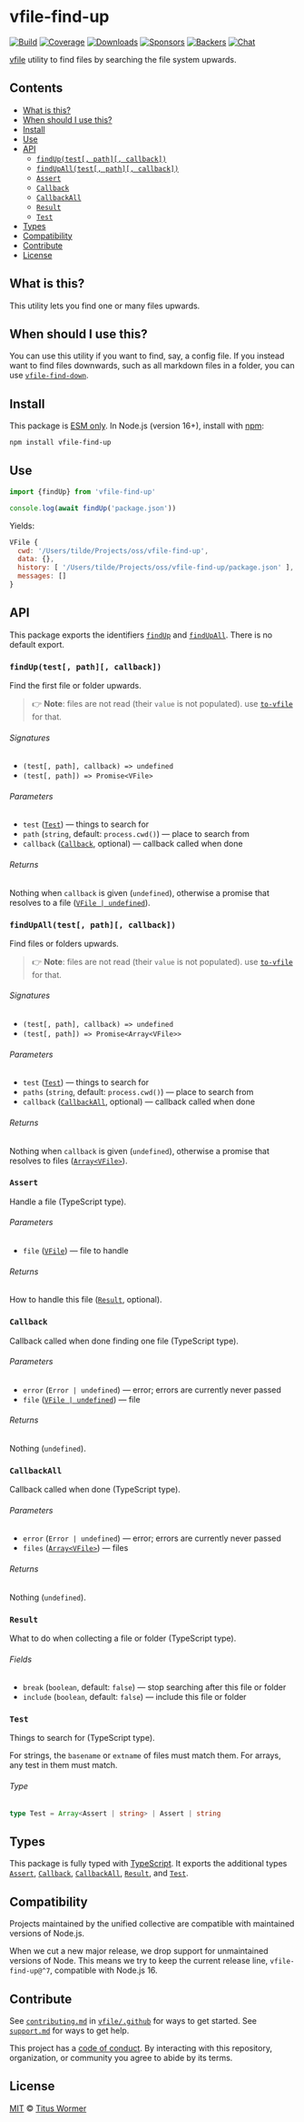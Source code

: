 # vfile-find-up

[![Build][build-badge]][build]
[![Coverage][coverage-badge]][coverage]
[![Downloads][downloads-badge]][downloads]
[![Sponsors][sponsors-badge]][collective]
[![Backers][backers-badge]][collective]
[![Chat][chat-badge]][chat]

[vfile][] utility to find files by searching the file system upwards.

## Contents

*   [What is this?](#what-is-this)
*   [When should I use this?](#when-should-i-use-this)
*   [Install](#install)
*   [Use](#use)
*   [API](#api)
    *   [`findUp(test[, path][, callback])`](#finduptest-path-callback)
    *   [`findUpAll(test[, path][, callback])`](#findupalltest-path-callback)
    *   [`Assert`](#assert)
    *   [`Callback`](#callback)
    *   [`CallbackAll`](#callbackall)
    *   [`Result`](#result)
    *   [`Test`](#test)
*   [Types](#types)
*   [Compatibility](#compatibility)
*   [Contribute](#contribute)
*   [License](#license)

## What is this?

This utility lets you find one or many files upwards.

## When should I use this?

You can use this utility if you want to find, say, a config file.
If you instead want to find files downwards, such as all markdown files in a
folder, you can use [`vfile-find-down`][vfile-find-down].

## Install

This package is [ESM only][esm].
In Node.js (version 16+), install with [npm][]:

```sh
npm install vfile-find-up
```

## Use

```js
import {findUp} from 'vfile-find-up'

console.log(await findUp('package.json'))
```

Yields:

```js
VFile {
  cwd: '/Users/tilde/Projects/oss/vfile-find-up',
  data: {},
  history: [ '/Users/tilde/Projects/oss/vfile-find-up/package.json' ],
  messages: []
}
```

## API

This package exports the identifiers [`findUp`][api-find-up] and
[`findUpAll`][api-find-up-all].
There is no default export.

### `findUp(test[, path][, callback])`

Find the first file or folder upwards.

> 👉 **Note**: files are not read (their `value` is not populated).
> use [`to-vfile`][to-vfile] for that.

###### Signatures

*   `(test[, path], callback) => undefined`
*   `(test[, path]) => Promise<VFile>`

###### Parameters

*   `test` ([`Test`][api-test])
    — things to search for
*   `path` (`string`, default: `process.cwd()`)
    — place to search from
*   `callback` ([`Callback`][api-callback], optional)
    — callback called when done

###### Returns

Nothing when `callback` is given (`undefined`), otherwise a promise that
resolves to a file ([`VFile | undefined`][vfile]).

### `findUpAll(test[, path][, callback])`

Find files or folders upwards.

> 👉 **Note**: files are not read (their `value` is not populated).
> use [`to-vfile`][to-vfile] for that.

###### Signatures

*   `(test[, path], callback) => undefined`
*   `(test[, path]) => Promise<Array<VFile>>`

###### Parameters

*   `test` ([`Test`][api-test])
    — things to search for
*   `paths` (`string`, default: `process.cwd()`)
    — place to search from
*   `callback` ([`CallbackAll`][api-callback-all], optional)
    — callback called when done

###### Returns

Nothing when `callback` is given (`undefined`), otherwise a promise that
resolves to files ([`Array<VFile>`][vfile]).

### `Assert`

Handle a file (TypeScript type).

###### Parameters

*   `file` ([`VFile`][vfile])
    — file to handle

###### Returns

How to handle this file ([`Result`][api-result], optional).

### `Callback`

Callback called when done finding one file (TypeScript type).

###### Parameters

*   `error` (`Error | undefined`)
    — error; errors are currently never passed
*   `file` ([`VFile | undefined`][vfile])
    — file

###### Returns

Nothing (`undefined`).

### `CallbackAll`

Callback called when done (TypeScript type).

###### Parameters

*   `error` (`Error | undefined`)
    — error; errors are currently never passed
*   `files` ([`Array<VFile>`][vfile])
    — files

###### Returns

Nothing (`undefined`).

### `Result`

What to do when collecting a file or folder (TypeScript type).

###### Fields

*   `break` (`boolean`, default: `false`)
    — stop searching after this file or folder
*   `include` (`boolean`, default: `false`)
    — include this file or folder

### `Test`

Things to search for (TypeScript type).

For strings, the `basename` or `extname` of files must match them.
For arrays, any test in them must match.

###### Type

```ts
type Test = Array<Assert | string> | Assert | string
```

## Types

This package is fully typed with [TypeScript][].
It exports the additional types
[`Assert`][api-assert],
[`Callback`][api-callback],
[`CallbackAll`][api-callback-all],
[`Result`][api-result], and
[`Test`][api-test].

## Compatibility

Projects maintained by the unified collective are compatible with maintained
versions of Node.js.

When we cut a new major release, we drop support for unmaintained versions of
Node.
This means we try to keep the current release line, `vfile-find-up@^7`,
compatible with Node.js 16.

## Contribute

See [`contributing.md`][contributing] in [`vfile/.github`][health] for ways to
get started.
See [`support.md`][support] for ways to get help.

This project has a [code of conduct][coc].
By interacting with this repository, organization, or community you agree to
abide by its terms.

## License

[MIT][license] © [Titus Wormer][author]

<!-- Definitions -->

[build-badge]: https://github.com/vfile/vfile-find-up/workflows/main/badge.svg

[build]: https://github.com/vfile/vfile-find-up/actions

[coverage-badge]: https://img.shields.io/codecov/c/github/vfile/vfile-find-up.svg

[coverage]: https://codecov.io/github/vfile/vfile-find-up

[downloads-badge]: https://img.shields.io/npm/dm/vfile-find-up.svg

[downloads]: https://www.npmjs.com/package/vfile-find-up

[sponsors-badge]: https://opencollective.com/unified/sponsors/badge.svg

[backers-badge]: https://opencollective.com/unified/backers/badge.svg

[collective]: https://opencollective.com/unified

[chat-badge]: https://img.shields.io/badge/chat-discussions-success.svg

[chat]: https://github.com/vfile/vfile/discussions

[npm]: https://docs.npmjs.com/cli/install

[esm]: https://gist.github.com/sindresorhus/a39789f98801d908bbc7ff3ecc99d99c

[typescript]: https://www.typescriptlang.org

[contributing]: https://github.com/vfile/.github/blob/main/contributing.md

[support]: https://github.com/vfile/.github/blob/main/support.md

[health]: https://github.com/vfile/.github

[coc]: https://github.com/vfile/.github/blob/main/code-of-conduct.md

[license]: license

[author]: https://wooorm.com

[vfile]: https://github.com/vfile/vfile

[to-vfile]: https://github.com/vfile/to-vfile

[vfile-find-down]: https://github.com/vfile/vfile-find-down

[api-find-up]: #finduptest-path-callback

[api-find-up-all]: #findupalltest-path-callback

[api-assert]: #assert

[api-callback]: #callback

[api-callback-all]: #callbackall

[api-result]: #result

[api-test]: #test
